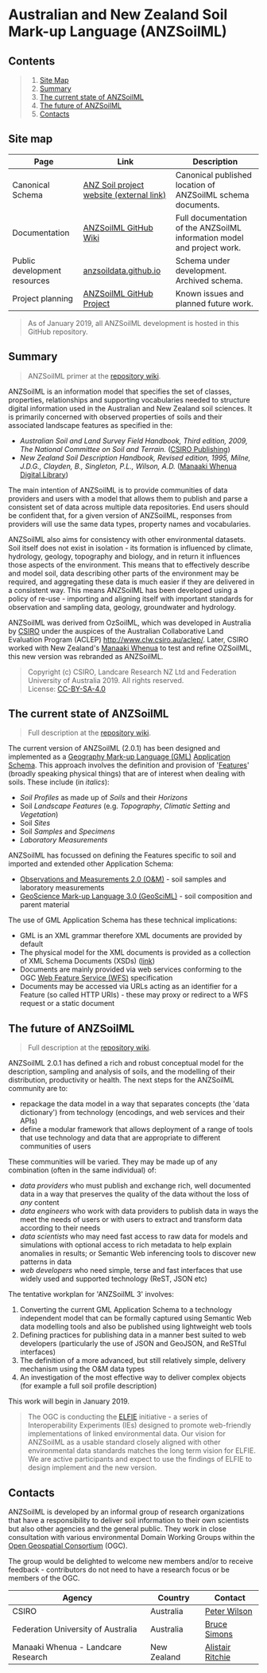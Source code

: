 # Australian and New Zealand Soil Mark-up Language (ANZSoilML)

## Contents
> 1. [Site Map](#Site-map)
> 1. [Summary](#Summary)
> 1. [The current state of ANZSoilML](#The-current-state-of-ANZSoilML)
> 1. [The future of ANZSoilML](#The-future-of-ANZSoilML)
> 1. [Contacts](#Contacts)

## Site map
| Page | Link | Description |
| ---- | ---- | ----------- |
| Canonical Schema | [ANZ Soil project website (external link)](http://anzsoil.org/def/schema/) | Canonical published location of ANZSoilML schema documents. |
| Documentation | [ANZSoilML GitHub Wiki](https://github.com/ANZSoilData/ANZSoilML/wiki) | Full documentation of the ANZSoilML information model and project work. |
| Public development resources | [anzsoildata.github.io](https://anzsoildata.github.io/ANZSoilML/) | Schema under development. Archived schema. |
| Project planning | [ANZSoilML GitHub Project](https://github.com/ANZSoilData/ANZSoilML/projects/1) | Known issues and planned future work. |

> As of January 2019, all ANZSoilML development is hosted in this GitHub repository.

## Summary
> ANZSoilML primer at the [repository wiki](https://github.com/ANZSoilData/ANZSoilML/wiki/ANZSoilML-Primer).

ANZSoilML is an information model that specifies the set of classes, properties, relationships and supporting
vocabularies needed to structure digital information used in the Australian and New Zealand soil sciences. It is
primarily concerned with observed properties of soils and their associated landscape features as specified in the:
- _Australian Soil and Land Survey Field Handbook, Third edition, 2009, The National Committee on Soil and Terrain._
([CSIRO Publishing](https://www.publish.csiro.au/book/5230/))
- _New Zealand Soil Description Handbook, Revised edition, 1995, Milne, J.D.G., Clayden, B., Singleton, P.L., Wilson,
A.D._ ([Manaaki Whenua Digital Library](http://digitallibrary.landcareresearch.co.nz/cdm/ref/collection/p20022coll14/id/79))

The main intention of ANZSoilML is to provide communities of data providers and users with a model that allows them to
publish and parse a consistent set of data across multiple data repositories. End users should be confident that, for a
given version of ANZSoilML, responses from providers will use the same data types, property names and vocabularies.

ANZSoilML also aims for consistency with other environmental datasets. Soil itself does not exist in isolation - its
formation is influenced by climate, hydrology, geology, topography and biology, and in return it influences those
aspects of the environment. This means that to effectively describe and model soil, data describing other parts of the
environment may be required, and aggregating these data is much easier if they are delivered in a consistent way. This
means ANZSoilML has been developed using a policy of re-use - importing and aligning itself with important standards
for observation and sampling data, geology, groundwater and hydrology.

ANZSoilML was derived from OzSoilML, which was developed in Australia by [CSIRO](https://www.csiro.au/) under the
auspices of the Australian Collaborative Land Evaluation Program (ACLEP) http://www.clw.csiro.au/aclep/. Later, CSIRO
worked with New Zealand's [Manaaki Whenua](https://www.landcareresearch.co.nz) to test and refine OZSoilML, this new
version was rebranded as ANZSoilML.

> Copyright (c) CSIRO, Landcare Research NZ Ltd and Federation University of Australia 2019. All rights reserved.  
> License: [CC-BY-SA-4.0](https://github.com/ANZSoilData/ANZSoilML/blob/master/LICENSE.md)

## The current state of ANZSoilML
> Full description at the [repository wiki](https://github.com/ANZSoilData/ANZSoilML/wiki/Current-Version).

The current version of ANZSoilML (2.0.1) has been designed and implemented as a
[Geography Mark-up Language (GML)](https://en.wikipedia.org/wiki/Geography_Markup_Language) [Application Schema](https://en.wikipedia.org/wiki/Geography_Markup_Language#Application_schema).
This approach involves the definition and provision of
'[Features](https://en.wikipedia.org/wiki/Geography_Markup_Language#Features)' (broadly speaking physical things) that
are of interest when dealing with soils. These include (in _italics_):
- _Soil Profiles_ as made up of _Soils_ and their _Horizons_
- Soil _Landscape Features_ (e.g. _Topography_, _Climatic Setting_ and _Vegetation_)
- Soil _Sites_
- Soil _Samples_ and _Specimens_
- _Laboratory Measurements_

ANZSoilML has focussed on defining the Features specific to soil and imported and extended other Application Schema:
- [Observations and Measurements 2.0 (O&M)](https://en.wikipedia.org/wiki/Observations_and_Measurements) - soil samples
and laboratory measurements
- [GeoScience Mark-up Language 3.0 (GeoSciML)](https://en.wikipedia.org/wiki/GeoSciML) - soil composition and parent
material

The use of GML Application Schema has these technical implications:
- GML is an XML grammar therefore XML documents are provided by default
- The physical model for the XML documents is provided as a collection of XML Schema Documents (XSDs)
([link](http://anzsoil.org/def/schema/))
- Documents are mainly provided via web services conforming to the OGC
[Web Feature Service (WFS)](https://en.wikipedia.org/wiki/Web_Feature_Service) specification
- Documents may be accessed via URLs acting as an identifier for a Feature (so called HTTP URIs) - these may proxy or
redirect to a WFS request or a static document

## The future of ANZSoilML
> Full description at the [repository wiki](https://github.com/ANZSoilData/ANZSoilML/wiki/Future-Work).

ANZSoilML 2.0.1 has defined a rich and robust conceptual model for the description, sampling and analysis of soils, and
the modelling of their distribution, productivity or health. The next steps for the ANZSoilML community are to:
- repackage the data model in a way that separates concepts (the 'data dictionary') from technology (encodings, and
web services and their APIs)
- define a modular framework that allows deployment of a range of tools that use technology and data that are
appropriate to different communities of users

These communities will be varied. They may be made up of any combination (often in the same individual) of:
-  _data providers_ who must publish and exchange rich, well documented data in a way that preserves the quality of the
data without the loss of _any_ content
- _data engineers_ who work with data providers to publish data in ways the meet the needs of users or with users to
extract and transform data according to their needs
- _data scientists_ who may need fast access to raw data for models and simulations with optional access to rich
metadata to help explain anomalies in results; or Semantic Web inferencing tools to discover new patterns in data
- _web developers_ who need simple, terse and fast interfaces that use widely used and supported technology (ReST, JSON
etc)

The tentative workplan for 'ANZSoilML 3' involves:
1. Converting the current GML Application Schema to a technology independent model that can be formally captured using
Semantic Web data modelling tools and also be published using lightweight web tools
2. Defining practices for publishing data in a manner best suited to web developers (particularly the use of JSON and
GeoJSON, and ReSTful interfaces)
3. The definition of a more advanced, but still relatively simple, delivery mechanism using the O&M data types
4. An investigation of the most effective way to deliver complex objects (for example a full soil profile description)

This work will begin in January 2019.

> The OGC is conducting the [ELFIE](https://github.com/opengeospatial/ELFIE/) initiative - a series of Interoperability
> Experiments (IEs) designed to promote web-friendly implementations of linked environmental data. Our vision for
> ANZSoilML as a usable standard closely aligned with other environmental data standards matches the long term vision
> for ELFIE. We are active participants and expect to use the findings of ELFIE to design implement and the new version.

## Contacts
ANZSoilML is developed by an informal group of research organizations that have a responsibility to deliver soil
information to their own scientists but also other agencies and the general public. They work in close consultation with
various environmental Domain Working Groups within the [Open Geospatial Consortium](https://www.opengeospatial.org/)
(OGC).

The group would be delighted to welcome new members and/or to receive feedback - contributors do not need to have a
research focus or be members of the OGC.

| Agency | Country | Contact |
| ------ | ------- | ------- |
| CSIRO | Australia | [Peter Wilson](https://people.csiro.au/w/p/peter-wilson) |
| Federation University of Australia | Australia | [Bruce Simons](http://www.cerdi.edu.au/cb_pages/bruce_simons.php) |
| Manaaki Whenua - Landcare Research | New Zealand | [Alistair Ritchie](https://www.landcareresearch.co.nz/about/people/staff-details?id=cml0Y2hpZWE=) |
